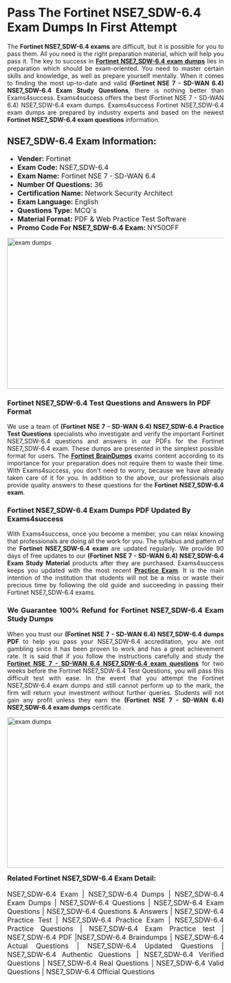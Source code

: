 <h1><strong><strong>Pass The Fortinet NSE7_SDW-6.4 Exam Dumps In First Attempt</strong></strong></h1> <p style="text-align:justify">The <strong>Fortinet NSE7_SDW-6.4 exams</strong> are difficult, but it is possible for you to pass them. All you need is the right preparation material, which will help you pass it. The key to success in <a href="https://www.exams4success.com/fortinet/nse7_sdw-6.4-pdf-exam-dumps"><strong>Fortinet NSE7_SDW-6.4 exam dumps</strong></a> lies in preparation which should be exam-oriented. You need to master certain skills and knowledge, as well as prepare yourself mentally. When it comes to finding the most up-to-date and valid <strong>(Fortinet NSE 7 - SD-WAN 6.4) NSE7_SDW-6.4 Exam Study Questions</strong>, there is nothing better than Exams4success. Exams4success offers the best (Fortinet NSE 7 - SD-WAN 6.4) NSE7_SDW-6.4 exam dumps. Exams4success Fortinet NSE7_SDW-6.4 exam dumps are prepared by industry experts and based on the newest <strong>Fortinet NSE7_SDW-6.4 exam questions</strong> information.</p> <h2><strong><strong>NSE7_SDW-6.4 Exam Information:</strong></strong></h2> <ul> <li><span style="font-size:16px"><strong>Vender:</strong> Fortinet</span></li> <li><span style="font-size:16px"><strong>Exam Code:</strong> NSE7_SDW-6.4</span></li> <li><span style="font-size:16px"><strong>Exam Name:</strong> Fortinet NSE 7 - SD-WAN 6.4</span></li> <li><span style="font-size:16px"><strong>Number Of Questions:</strong> 36</span></li> <li><span style="font-size:16px"><strong>Certification Name:</strong> Network Security Architect</span></li> <li><span style="font-size:16px"><strong>Exam Language:</strong> English</span></li> <li><span style="font-size:16px"><strong>Questions Type:</strong> MCQ`s</span></li> <li><span style="font-size:16px"><strong>Material Format:</strong> PDF & Web Practice Test Software</span></li> <li><span style="font-size:16px"><strong>Promo Code For NSE7_SDW-6.4 Exam: </strong>NY50OFF</span></li> </ul> <p><a href="https://www.exams4success.com/fortinet/nse7_sdw-6.4-pdf-exam-dumps" rel="no-follow"><img alt="exam dumps" src="https://www.certcollections.com/uploads/content/infrist1.png" style="height:350px; width:750px" /></a></p> <h3><strong>Fortinet NSE7_SDW-6.4 Test Questions and Answers In PDF Format</strong></h3> <p style="text-align:justify">We use a team of <strong>(Fortinet NSE 7 - SD-WAN 6.4) NSE7_SDW-6.4 Practice Test Questions</strong> specialists who investigate and verify the important Fortinet NSE7_SDW-6.4 questions and answers in our PDFs for the Fortinet NSE7_SDW-6.4 exam. These dumps are presented in the simplest possible format for users. The <a href="https://www.exams4success.com/fortinet-exam-dumps"><strong>Fortinet BrainDumps</strong></a> exams content according to its importance for your preparation does not require them to waste their time. With Exams4success, you don't need to worry, because we have already taken care of it for you. In addition to the above, our professionals also provide quality answers to these questions for the<strong> Fortinet NSE7_SDW-6.4 exam</strong>.</p> <h3><strong> Fortinet NSE7_SDW-6.4 Exam Dumps PDF Updated By Exams4success</strong></h3> <p style="text-align:justify">With Exams4success, once you become a member, you can relax knowing that professionals are doing all the work for you. The syllabus and pattern of the <strong>Fortinet NSE7_SDW-6.4 exam </strong>are updated regularly. We provide 90 days of free updates to our <strong>(Fortinet NSE 7 - SD-WAN 6.4) NSE7_SDW-6.4 Exam Study Material</strong> products after they are purchased. Exams4success keeps you updated with the most recent <a href="https://www.exams4success.com/"><strong>Practice Exam</strong></a>. It is the main intention of the institution that students will not be a miss or waste their precious time by following the old guide and succeeding in passing their Fortinet NSE7_SDW-6.4 exams.</p> <h3 style="text-align:justify"><strong>We Guarantee 100% Refund for Fortinet NSE7_SDW-6.4 Exam Study Dumps</strong></h3> <p style="text-align:justify">When you trust our <strong>(Fortinet NSE 7 - SD-WAN 6.4) NSE7_SDW-6.4 dumps PDF</strong> to help you pass your NSE7_SDW-6.4 accreditation, you are not gambling since it has been proven to work and has a great achievement rate. It is said that if you follow the instructions carefully and study the <a href="https://www.exams4success.com/fortinet/nse7_sdw-6.4-pdf-exam-dumps"><strong>Fortinet NSE 7 - SD-WAN 6.4 NSE7_SDW-6.4 exam questions</strong></a> for two weeks before the Fortinet NSE7_SDW-6.4 Test Questions, you will pass this difficult test with ease. In the event that you attempt the Fortinet NSE7_SDW-6.4 exam dumps and still cannot perform up to the mark, the firm will return your investment without further queries. Students will not gain any profit unless they earn the <strong>(Fortinet NSE 7 - SD-WAN 6.4) NSE7_SDW-6.4 exam dumps</strong> certificate.</p> <p style="text-align:justify"><a href="https://www.exams4success.com/fortinet/nse7_sdw-6.4-pdf-exam-dumps" rel="no-follow"><img alt="exam dumps" src="https://www.certcollections.com/uploads/content/free_demo1.png" style="height:350px; width:750px" /></a></p> <p style="text-align:justify"><span style="font-size:16px"><strong>Related Fortinet NSE7_SDW-6.4 Exam Detail:</strong></span><br /> <br /> <span style="font-size:16px">NSE7_SDW-6.4 Exam | NSE7_SDW-6.4 Dumps | NSE7_SDW-6.4 Exam Dumps | NSE7_SDW-6.4 Questions | NSE7_SDW-6.4 Exam Questions | NSE7_SDW-6.4 Questions & Answers | NSE7_SDW-6.4 Practice Test | NSE7_SDW-6.4 Practice Exam | NSE7_SDW-6.4 Practice Questions | NSE7_SDW-6.4 Exam Practice test | NSE7_SDW-6.4 PDF |NSE7_SDW-6.4 Braindumps | NSE7_SDW-6.4 Actual Questions | NSE7_SDW-6.4 Updated Questions | NSE7_SDW-6.4 Authentic Questions | NSE7_SDW-6.4 Verified Questions | NSE7_SDW-6.4 Real Questions | NSE7_SDW-6.4 Valid Questions | NSE7_SDW-6.4 Official Questions</span></p>
